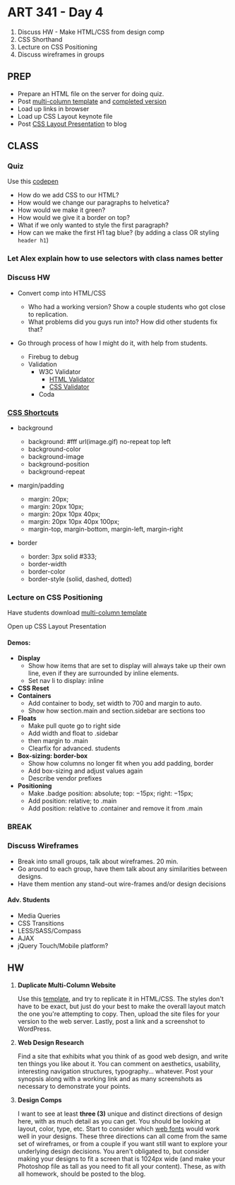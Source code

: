 ART 341 - Day 4
=======================================

1. Discuss HW - Make HTML/CSS from design comp
2. CSS Shorthand
3. Lecture on CSS Positioning
4. Discuss wireframes in groups


PREP
---------------------------------------
- Prepare an HTML file on the server for doing quiz.
- Post [multi-column template](http://teaching.thomhines.com/resources/2_col_html_template_empty.zip) and [completed version](http://teaching.thomhines.com/resources/2_col_html_template.zip)
- Load up links in browser
- Load up CSS Layout keynote file
- Post [CSS Layout Presentation](http://teaching.thomhines.com/resources/CSS%20Layout%20Presentation.pdf) to blog



CLASS
---------------------------------------

### Quiz

Use this [codepen](http://codepen.io/thomhines/pen/aqfvJ)

- How do we add CSS to our HTML?
- How would we change our paragraphs to helvetica?
- How would we make it green?
- How would we give it a border on top?
- What if we only wanted to style the first paragraph?
- How can we make the first H1 tag blue? (by adding a class OR styling `header h1`)


### Let Alex explain how to use selectors with class names better


### Discuss HW
- Convert comp into HTML/CSS
	- Who had a working version? Show a couple students who got close to replication.
	- What problems did you guys run into? How did other students fix that?

- Go through process of how I might do it, with help from students.
	- Firebug to debug
	- Validation
		- W3C Validator
			- [HTML Validator](http://validator.w3.org/)
			- [CSS Validator](http://jigsaw.w3.org/css-validator/)
		- Coda
		



### [CSS Shortcuts](http://cssdog.com/css_shortcuts.html)

- background
	- background: #fff url(image.gif) no-repeat top left
	- background-color
	- background-image
	- background-position
	- background-repeat

- margin/padding
	- margin: 20px;
	- margin: 20px 10px;
	- margin: 20px 10px 40px;
	- margin: 20px 10px 40px 100px;
	- margin-top, margin-bottom, margin-left, margin-right

- border
	- border: 3px solid #333;
	- border-width
	- border-color
	- border-style (solid, dashed, dotted)






### Lecture on CSS Positioning

Have students download [multi-column template](http://teaching.thomhines.com/resources/2_col_html_template_empty.zip)

Open up CSS Layout Presentation

#### Demos:
- **Display**
	- Show how items that are set to display will always take up their own line, even if they are surrounded by inline elements.
	- Set nav li to display: inline
- **CSS Reset**
- **Containers**
	- Add container to body, set width to 700 and margin to auto.
	- Show how section.main and section.sidebar are sections too
- **Floats**
	- Make pull quote go to right side
	- Add width and float to .sidebar
	- then margin to .main 
	- Clearfix for advanced. students
- **Box-sizing: border-box**
	- Show how columns no longer fit when you add padding, border
	- Add box-sizing and adjust values again
	- Describe vendor prefixes
- **Positioning**
	- Make .badge position: absolute; top: −15px; right: −15px;
	- Add position: relative; to .main
	- Add position: relative to .container and remove it from .main





### BREAK




### Discuss Wireframes
- Break into small groups, talk about wireframes. 20 min.
- Go around to each group, have them talk about any similarities between designs.
- Have them mention any stand-out wire-frames and/or design decisions






#### Adv. Students
- Media Queries
- CSS Transitions
- LESS/SASS/Compass
- AJAX
- jQuery Touch/Mobile platform?





HW
---------------------------------------

1. **Duplicate Multi-Column Website**

	Use this [template](http://teaching.thomhines.com/resources/class-4-copy-comp-layout.pdf), and try to replicate it in HTML/CSS. The styles don't have to be exact, but just do your best to make the overall layout match the one you're attempting to copy. Then, upload the site files for your version to the web server. Lastly, post a link and a screenshot to WordPress. 
	

2. **Web Design Research**
	
	Find a site that exhibits what you think of as good web design, and write ten things you like about it. You can comment on aesthetics, usability, interesting navigation structures, typography… whatever. Post your synopsis along with a working link and as many screenshots as necessary to demonstrate your points.


3. **Design Comps**

	I want to see at least **three (3)** unique and distinct directions of design here, with as much detail as you can get. You should be looking at layout, color, type, etc. Start to consider which [web fonts](http://www.google.com/fonts/) would work well in your designs. These three directions can all come from the same set of wireframes, or from a couple if you want still want to explore your underlying design decisions. You aren't obligated to, but consider making your designs to fit a screen that is 1024px wide (and make your Photoshop file as tall as you need to fit all your content). These, as with all homework, should be posted to the blog. 
